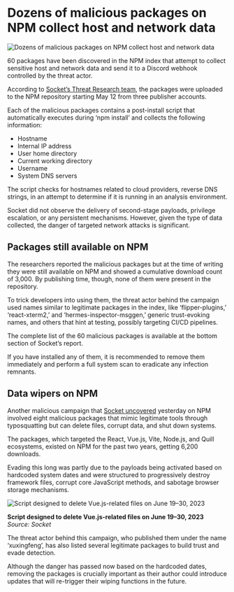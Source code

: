 # Dozens of malicious packages on NPM collect host and network data

![Dozens of malicious packages on NPM collect host and network data](https://www.bleepstatic.com/content/hl-images/2022/07/05/NPM_head_pic.jpg)

60 packages have been discovered in the NPM index that attempt to collect sensitive host and network data and send it to a Discord webhook controlled by the threat actor.

According to [Socket’s Threat Research team](https://socket.dev/blog/60-malicious-npm-packages-leak-network-and-host-data), the packages were uploaded to the NPM repository starting May 12 from three publisher accounts.

Each of the malicious packages contains a post-install script that automatically executes during ‘npm install’ and collects the following information:

* Hostname
* Internal IP address
* User home directory
* Current working directory
* Username
* System DNS servers

The script checks for hostnames related to cloud providers, reverse DNS strings, in an attempt to determine if it is running in an analysis environment.

Socket did not observe the delivery of second-stage payloads, privilege escalation, or any persistent mechanisms. However, given the type of data collected, the danger of targeted network attacks is significant.

## Packages still available on NPM

The researchers reported the malicious packages but at the time of writing they were still available on NPM and showed a cumulative download count of 3,000. By publishing time, though, none of them were present in the repository.

To trick developers into using them, the threat actor behind the campaign used names similar to legitimate packages in the index, like ‘flipper-plugins,’ ‘react-xterm2,’ and ‘hermes-inspector-msggen,’ generic trust-evoking names, and others that hint at testing, possibly targeting CI/CD pipelines.

The complete list of the 60 malicious packages is available at the bottom section of Socket’s report.

If you have installed any of them, it is recommended to remove them immediately and perform a full system scan to eradicate any infection remnants.

## Data wipers on NPM

Another malicious campaign that [Socket uncovered](https://socket.dev/blog/malicious-npm-packages-target-react-vue-and-vite-ecosystems-with-destructive-payloads) yesterday on NPM involved eight malicious packages that mimic legitimate tools through typosquatting but can delete files, corrupt data, and shut down systems.

The packages, which targeted the React, Vue.js, Vite, Node.js, and Quill ecosystems, existed on NPM for the past two years, getting 6,200 downloads.

Evading this long was partly due to the payloads being activated based on hardcoded system dates and were structured to progressively destroy framework files, corrupt core JavaScript methods, and sabotage browser storage mechanisms.

![Script designed to delete Vue.js-related files on June 19–30, 2023](https://www.bleepstatic.com/images/news/u/1220909/2025/May/code(1).jpg)

**Script designed to delete Vue.js-related files on June 19–30, 2023**  
_Source: Socket_

The threat actor behind this campaign, who published them under the name ‘xuxingfeng’, has also listed several legitimate packages to build trust and evade detection.

Although the danger has passed now based on the hardcoded dates, removing the packages is crucially important as their author could introduce updates that will re-trigger their wiping functions in the future.